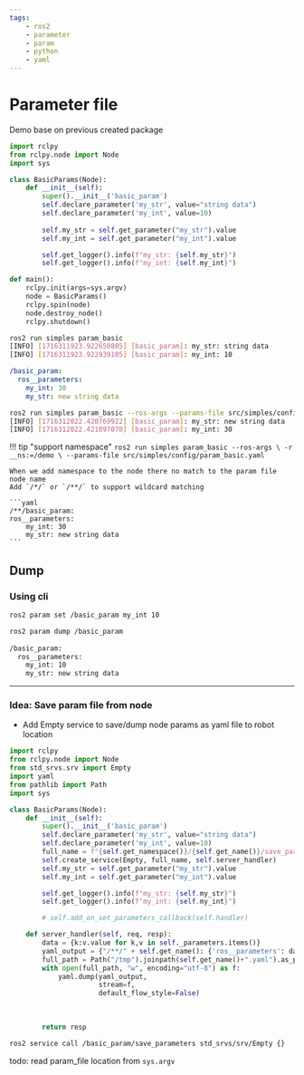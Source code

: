 ```yaml
---
tags:
    - ros2
    - parameter
    - param
    - python
    - yaml
---
```


# Parameter file
Demo base on previous created package


```python title="minimal node"
import rclpy
from rclpy.node import Node
import sys

class BasicParams(Node):
    def __init__(self):
        super().__init__('basic_param')
        self.declare_parameter('my_str', value="string data")
        self.declare_parameter('my_int', value=10)
        
        self.my_str = self.get_parameter("my_str").value
        self.my_int = self.get_parameter("my_int").value

        self.get_logger().info(f"my_str: {self.my_str}")
        self.get_logger().info(f"my_int: {self.my_int}")

def main():
    rclpy.init(args=sys.argv)
    node = BasicParams()
    rclpy.spin(node)
    node.destroy_node()
    rclpy.shutdown()
```

```bash title="usage"
ros2 run simples param_basic
[INFO] [1716311923.922650805] [basic_param]: my_str: string data
[INFO] [1716311923.922939105] [basic_param]: my_int: 10
```

```yaml title="param_basic.yaml"
/basic_param:
  ros__parameters:
    my_int: 30
    my_str: new string data
```

```bash title="usage with param file"
ros2 run simples param_basic --ros-args --params-file src/simples/config/param_basic.yaml
[INFO] [1716312022.420769922] [basic_param]: my_str: new string data
[INFO] [1716312022.421097070] [basic_param]: my_int: 30
```

!!! tip "support namespace"
    ```
    ros2 run simples param_basic --ros-args \
    -r __ns:=/demo \
    --params-file src/simples/config/param_basic.yaml
    ```

    When we add namespace to the node there no match to the param file node name
    Add `/*/` or `/**/` to support wildcard matching

    ```yaml
    /**/basic_param:
    ros__parameters:
        my_int: 30
        my_str: new string data
    ```

## Dump

### Using cli

```bash
ros2 param set /basic_param my_int 10
```

```bash
ros2 param dump /basic_param
 
/basic_param:
  ros__parameters:
    my_int: 10
    my_str: new string data
```

---

### Idea: Save param file from node

- Add Empty service to save/dump node params as yaml file to robot location


```python
import rclpy
from rclpy.node import Node
from std_srvs.srv import Empty
import yaml
from pathlib import Path
import sys

class BasicParams(Node):
    def __init__(self):
        super().__init__('basic_param')
        self.declare_parameter('my_str', value="string data")
        self.declare_parameter('my_int', value=10)
        full_name = f"{self.get_namespace()}/{self.get_name()}/save_parameters".replace("//", "/")
        self.create_service(Empty, full_name, self.server_handler)
        self.my_str = self.get_parameter("my_str").value
        self.my_int = self.get_parameter("my_int").value

        self.get_logger().info(f"my_str: {self.my_str}")
        self.get_logger().info(f"my_int: {self.my_int}")

        # self.add_on_set_parameters_callback(self.handler)

    def server_handler(self, req, resp):
        data = {k:v.value for k,v in self._parameters.items()}
        yaml_output = {"/**/" + self.get_name(): {'ros__parameters': data}}
        full_path = Path("/tmp").joinpath(self.get_name()+".yaml").as_posix()
        with open(full_path, "w", encoding="utf-8") as f:
            yaml.dump(yaml_output, 
                      stream=f,
                      default_flow_style=False)
            
            
            
        return resp
```

```bash title="usage"
ros2 service call /basic_param/save_parameters std_srvs/srv/Empty {}
```

todo: read param_file location from `sys.argv`
